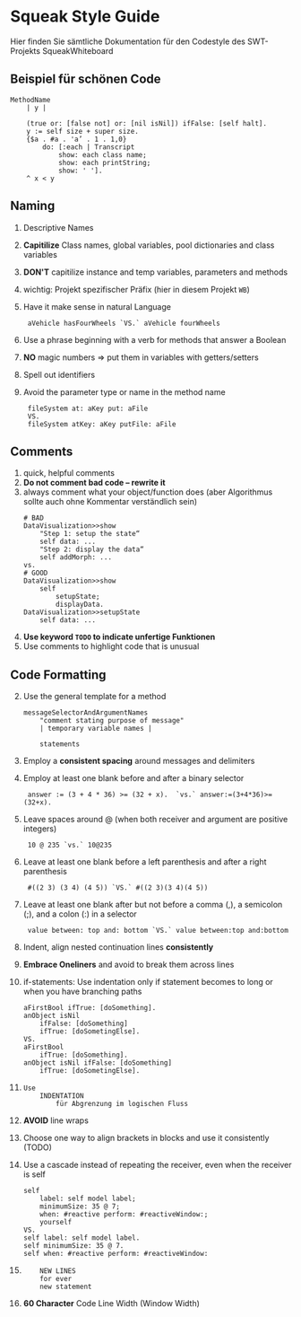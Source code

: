 # Squeak Style Guide

Hier finden Sie sämtliche Dokumentation für den Codestyle des SWT-Projekts SqueakWhiteboard

## Beispiel für schönen Code

```smalltalk
MethodName
    | y |
    
    (true or: [false not] or: [nil isNil]) ifFalse: [self halt].
    y := self size + super size.
    {$a . #a . 'a’ . 1 . 1,0}
        do: [:each | Transcript
            show: each class name;
            show: each printString;
            show: ' '].
    ^ x < y
```

## Naming

1. Descriptive Names
2. **Capitilize** Class names, global variables, pool dictionaries and class variables
3. **DON'T** capitilize instance and temp variables, parameters and methods
4. wichtig: Projekt spezifischer Präfix (hier in diesem Projekt `WB`)
5. Have it make sense in natural Language

        aVehicle hasFourWheels `VS.` aVehicle fourWheels
6. Use a phrase beginning with a verb for methods that answer a Boolean
7. __NO__ magic numbers => put them in variables with getters/setters
8. Spell out identifiers
9. Avoid the parameter type or name in the method name

        fileSystem at: aKey put: aFile
        VS. 
        fileSystem atKey: aKey putFile: aFile

## Comments

1. quick, helpful comments
2. **Do not comment bad code – rewrite it**
3. always comment what your object/function does (aber Algorithmus sollte auch ohne Kommentar verständlich sein)
    ```
    # BAD
    DataVisualization>>show 
        "Step 1: setup the state“ 
        self data: ...
        "Step 2: display the data“ 
        self addMorph: ... 
    vs.
    # GOOD
    DataVisualization>>show 
        self
            setupState; 
            displayData.
    DataVisualization>>setupState 
        self data: ...
    ```
4. **Use keyword `TODO` to indicate unfertige Funktionen**
5. Use comments to highlight code that is unusual

## Code Formatting

2. Use the general template for a method
    ```
    messageSelectorAndArgumentNames
        "comment stating purpose of message"
        | temporary variable names |
    
        statements
    ```
3. Employ a **consistent spacing** around messages and delimiters
4. Employ at least one blank before and after a binary selector

        answer := (3 + 4 * 36) >= (32 + x).  `vs.` answer:=(3+4*36)>=(32+x).

5. Leave spaces around @ (when both receiver and argument are positive integers) 

        10 @ 235 `vs.` 10@235

6. Leave at least one blank before a left parenthesis and after a right parenthesis

        #((2 3) (3 4) (4 5)) `VS.` #((2 3)(3 4)(4 5))

7. Leave at least one blank after but not before a comma (,), a semicolon (;), and a colon (:) in a selector

        value between: top and: bottom `VS.` value between:top and:bottom

8. Indent, align nested continuation lines **consistently**

9. **Embrace Oneliners** and avoid to break them across lines
10. if-statements: Use indentation only if statement becomes to long or when you have branching paths
    ```smalltalk
    aFirstBool ifTrue: [doSomething].
    anObject isNil
        ifFalse: [doSomething]
        ifTrue: [doSometingElse].
    VS.
    aFirstBool
        ifTrue: [doSomething].
    anObject isNil ifFalse: [doSomething]
        ifTrue: [doSometingElse].
    ```
11.     Use 
            INDENTATION
                für Abgrenzung im logischen Fluss 
12. **AVOID** line wraps
13. Choose one way to align brackets in blocks and use it consistently (TODO)

14. Use a cascade instead of repeating the receiver, even when the receiver is self
    ```smalltalk
    self
        label: self model label;
        minimumSize: 35 @ 7;
        when: #reactive perform: #reactiveWindow:;
        yourself 
    VS.
    self label: self model label.
    self minimumSize: 35 @ 7.
    self when: #reactive perform: #reactiveWindow:
    ```
17.         NEW LINES 
            for ever 
            new statement

20. **60 Character** Code Line Width (Window Width)
